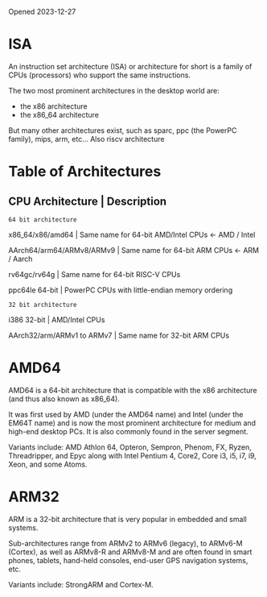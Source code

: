 Opened 2023-12-27


# ISA

An instruction set architecture (ISA) or architecture for short is a family of CPUs (processors) who support the same instructions. 

The two most prominent architectures in the desktop world are:
- the x86 architecture 
- the x86_64 architecture

But many other architectures exist, such as sparc, ppc (the PowerPC family), mips, arm, etc...
Also riscv architecture

# Table of Architectures

CPU Architecture            |       Description
----------------------------------------------------------------------------
`64 bit architecture`

x86_64/x86/amd64            |       Same name for 64-bit AMD/Intel CPUs             ← AMD / Intel

AArch64/arm64/ARMv8/ARMv9   |       Same name for 64-bit ARM CPUs                   ← ARM / Aarch

rv64gc/rv64g                |       Same name for 64-bit RISC-V CPUs

ppc64le 64-bit              |       PowerPC CPUs with little-endian memory ordering

`32 bit architecture`

i386 32-bit                 |       AMD/Intel CPUs

AArch32/arm/ARMv1 to ARMv7  |       Same name for 32-bit ARM CPUs


# AMD64

AMD64 is a 64-bit architecture that is compatible with the x86 architecture (and thus also known as x86_64). 

It was first used by AMD (under the AMD64 name) and Intel (under the EM64T name) and is now the most prominent architecture for medium and high-end desktop PCs. It is also commonly found in the server segment. 

Variants include: 
AMD Athlon 64, Opteron, Sempron, Phenom, FX, Ryzen, Threadripper, and Epyc along with Intel Pentium 4, Core2, Core i3, i5, i7, i9, Xeon, and some Atoms.

# ARM32

ARM is a 32-bit architecture that is very popular in embedded and small systems. 

Sub-architectures range from ARMv2 to ARMv6 (legacy), to ARMv6-M (Cortex), as well as ARMv8-R and ARMv8-M and are often found in smart phones, tablets, hand-held consoles, end-user GPS navigation systems, etc. 

Variants include: 
StrongARM and Cortex-M.



